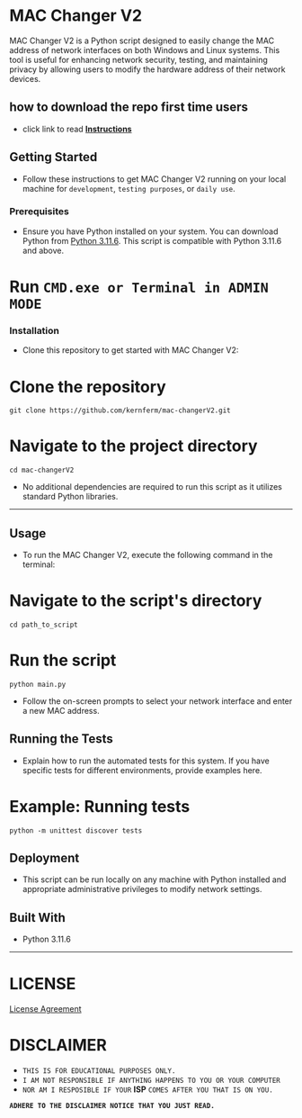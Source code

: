 # MAC Changer V2

MAC Changer V2 is a Python script designed to easily change the MAC address of network interfaces on both Windows and Linux systems. This tool is useful for enhancing network security, testing, and maintaining privacy by allowing users to modify the hardware address of their network devices.

## how to download the repo first time users

  - click link to read [**Instructions**](https://www.gitprojects.fnbubbles420.org/how-to-download-repos)

## Getting Started

- Follow these instructions to get MAC Changer V2 running on your local machine for `development`, `testing purposes`, or `daily use`.

### Prerequisites

- Ensure you have Python installed on your system. You can download Python from [Python 3.11.6](https://github.com/KernFerm/Py3.11.6installer). This script is compatible with Python 3.11.6 and above.

# Run `CMD.exe or Terminal in ADMIN MODE`

### Installation

- Clone this repository to get started with MAC Changer V2:



# Clone the repository

```
git clone https://github.com/kernferm/mac-changerV2.git
```

# Navigate to the project directory

```
cd mac-changerV2
```
- No additional dependencies are required to run this script as it utilizes standard Python libraries.

------

## Usage

- To run the MAC Changer V2, execute the following command in the terminal:

# Navigate to the script's directory

```
cd path_to_script
```

# Run the script

```
python main.py
```

- Follow the on-screen prompts to select your network interface and enter a new MAC address.


## Running the Tests

- Explain how to run the automated tests for this system. If you have specific tests for different environments, provide examples here.

# Example: Running tests

```
python -m unittest discover tests
```

## Deployment

- This script can be run locally on any machine with Python installed and appropriate administrative privileges to modify network settings.

## Built With

- Python 3.11.6
-------------

# LICENSE

[License Agreement](https://github.com/KernFerm/mac-changerV2/blob/main/LICENSE)

# DISCLAIMER
- `THIS IS FOR EDUCATIONAL PURPOSES ONLY.`
- `I AM NOT RESPONSIBLE IF ANYTHING HAPPENS TO YOU OR YOUR COMPUTER` 
- `NOR AM I RESPOSIBLE IF YOUR` **ISP** `COMES AFTER YOU THAT IS ON YOU.`

**`ADHERE TO THE DISCLAIMER NOTICE THAT YOU JUST READ.`**
